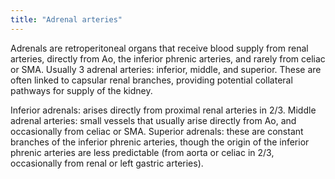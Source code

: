 ```yaml
---
title: "Adrenal arteries"
---
```

Adrenals are retroperitoneal organs that receive blood supply from renal arteries, directly from Ao, the inferior phrenic arteries, and rarely from celiac or SMA.
Usually 3 adrenal arteries: inferior, middle, and superior.
These are often linked to capsular renal branches, providing potential collateral pathways for supply of the kidney.

Inferior adrenals: arises directly from proximal renal arteries in 2/3. 
Middle adrenal arteries: small vessels that usually arise directly from Ao, and occasionally from celiac or SMA.
Superior adrenals: these are constant branches of the inferior phrenic arteries, though the origin of the inferior phrenic arteries are less predictable (from aorta or celiac in 2/3, occasionally from renal or left gastric arteries).

